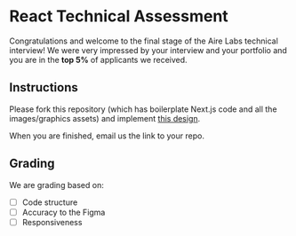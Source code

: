 
# React Technical Assessment

Congratulations and welcome to the final stage of the Aire Labs technical interview! We were very impressed by your interview and your portfolio and you are in the **top 5%** of applicants we received.

## Instructions

Please fork this repository (which has boilerplate Next.js code and all the images/graphics assets) and implement [this design](https://www.figma.com/file/n9fw5W1l4S7FyyV7qadnW2/Technical-Assessment?type=design&node-id=0%3A1&mode=design&t=YjDVnlWZmevfQ8JU-1).

When you are finished, email us the link to your repo.

## Grading

We are grading based on:

* [ ] Code structure
* [ ] Accuracy to the Figma
* [ ] Responsiveness
